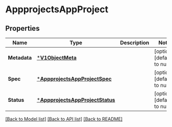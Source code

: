 # AppprojectsAppProject

## Properties
Name | Type | Description | Notes
------------ | ------------- | ------------- | -------------
**Metadata** | [***V1ObjectMeta**](v1ObjectMeta.md) |  | [optional] [default to null]
**Spec** | [***AppprojectsAppProjectSpec**](appprojectsAppProjectSpec.md) |  | [optional] [default to null]
**Status** | [***AppprojectsAppProjectStatus**](appprojectsAppProjectStatus.md) |  | [optional] [default to null]

[[Back to Model list]](../README.md#documentation-for-models) [[Back to API list]](../README.md#documentation-for-api-endpoints) [[Back to README]](../README.md)

